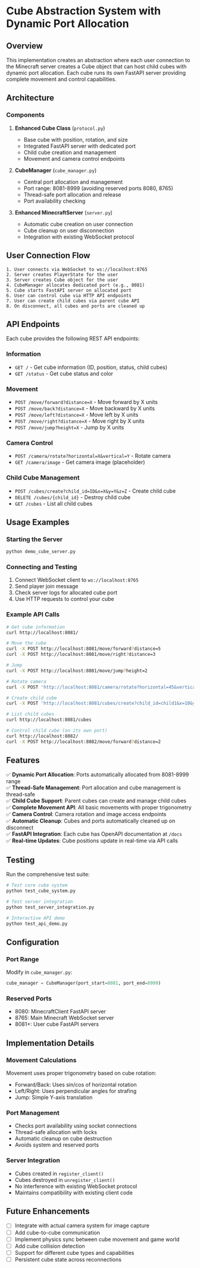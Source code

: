 # Cube Abstraction System with Dynamic Port Allocation

## Overview

This implementation creates an abstraction where each user connection to the Minecraft server creates a Cube object that can host child cubes with dynamic port allocation. Each cube runs its own FastAPI server providing complete movement and control capabilities.

## Architecture

### Components

1. **Enhanced Cube Class** (`protocol.py`)
   - Base cube with position, rotation, and size
   - Integrated FastAPI server with dedicated port
   - Child cube creation and management
   - Movement and camera control endpoints

2. **CubeManager** (`cube_manager.py`)
   - Central port allocation and management
   - Port range: 8081-8999 (avoiding reserved ports 8080, 8765)
   - Thread-safe port allocation and release
   - Port availability checking

3. **Enhanced MinecraftServer** (`server.py`)
   - Automatic cube creation on user connection
   - Cube cleanup on user disconnection
   - Integration with existing WebSocket protocol

## User Connection Flow

```
1. User connects via WebSocket to ws://localhost:8765
2. Server creates PlayerState for the user
3. Server creates Cube object for the user
4. CubeManager allocates dedicated port (e.g., 8081)
5. Cube starts FastAPI server on allocated port
6. User can control cube via HTTP API endpoints
7. User can create child cubes via parent cube API
8. On disconnect, all cubes and ports are cleaned up
```

## API Endpoints

Each cube provides the following REST API endpoints:

### Information
- `GET /` - Get cube information (ID, position, status, child cubes)
- `GET /status` - Get cube status and color

### Movement
- `POST /move/forward?distance=X` - Move forward by X units
- `POST /move/back?distance=X` - Move backward by X units  
- `POST /move/left?distance=X` - Move left by X units
- `POST /move/right?distance=X` - Move right by X units
- `POST /move/jump?height=X` - Jump by X units

### Camera Control
- `POST /camera/rotate?horizontal=X&vertical=Y` - Rotate camera
- `GET /camera/image` - Get camera image (placeholder)

### Child Cube Management
- `POST /cubes/create?child_id=ID&x=X&y=Y&z=Z` - Create child cube
- `DELETE /cubes/{child_id}` - Destroy child cube
- `GET /cubes` - List all child cubes

## Usage Examples

### Starting the Server
```bash
python demo_cube_server.py
```

### Connecting and Testing
1. Connect WebSocket client to `ws://localhost:8765`
2. Send player join message
3. Check server logs for allocated cube port
4. Use HTTP requests to control your cube

### Example API Calls
```bash
# Get cube information
curl http://localhost:8081/

# Move the cube
curl -X POST http://localhost:8081/move/forward?distance=5
curl -X POST http://localhost:8081/move/right?distance=3

# Jump
curl -X POST http://localhost:8081/move/jump?height=2

# Rotate camera
curl -X POST 'http://localhost:8081/camera/rotate?horizontal=45&vertical=10'

# Create child cube
curl -X POST 'http://localhost:8081/cubes/create?child_id=child1&x=10&y=50&z=10'

# List child cubes
curl http://localhost:8081/cubes

# Control child cube (on its own port)
curl http://localhost:8082/
curl -X POST http://localhost:8082/move/forward?distance=2
```

## Features

✅ **Dynamic Port Allocation**: Ports automatically allocated from 8081-8999 range  
✅ **Thread-Safe Management**: Port allocation and cube management is thread-safe  
✅ **Child Cube Support**: Parent cubes can create and manage child cubes  
✅ **Complete Movement API**: All basic movements with proper trigonometry  
✅ **Camera Control**: Camera rotation and image access endpoints  
✅ **Automatic Cleanup**: Cubes and ports automatically cleaned up on disconnect  
✅ **FastAPI Integration**: Each cube has OpenAPI documentation at `/docs`  
✅ **Real-time Updates**: Cube positions update in real-time via API calls  

## Testing

Run the comprehensive test suite:

```bash
# Test core cube system
python test_cube_system.py

# Test server integration
python test_server_integration.py

# Interactive API demo
python test_api_demo.py
```

## Configuration

### Port Range
Modify in `cube_manager.py`:
```python
cube_manager = CubeManager(port_start=8081, port_end=8999)
```

### Reserved Ports
- 8080: MinecraftClient FastAPI server
- 8765: Main Minecraft WebSocket server  
- 8081+: User cube FastAPI servers

## Implementation Details

### Movement Calculations
Movement uses proper trigonometry based on cube rotation:
- Forward/Back: Uses sin/cos of horizontal rotation
- Left/Right: Uses perpendicular angles for strafing
- Jump: Simple Y-axis translation

### Port Management
- Checks port availability using socket connections
- Thread-safe allocation with locks
- Automatic cleanup on cube destruction
- Avoids system and reserved ports

### Server Integration  
- Cubes created in `register_client()` 
- Cubes destroyed in `unregister_client()`
- No interference with existing WebSocket protocol
- Maintains compatibility with existing client code

## Future Enhancements

- [ ] Integrate with actual camera system for image capture
- [ ] Add cube-to-cube communication
- [ ] Implement physics sync between cube movement and game world
- [ ] Add cube collision detection
- [ ] Support for different cube types and capabilities
- [ ] Persistent cube state across reconnections